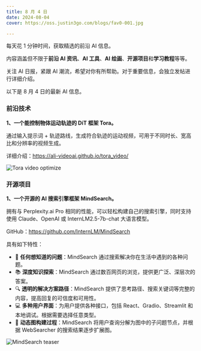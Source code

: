 ```yaml
---
title: 8 月 4 日
date: 2024-08-04
cover: https://oss.justin3go.com/blogs/fav0-001.jpg

---
```


每天花 1 分钟时间，获取精选的前沿 AI 信息。

内容涵盖但不限于**前沿 AI 资讯**、**AI 工具**、**AI 绘画**、**开源项目**和**学习教程**等等。

关注 AI 日报，紧跟 AI 潮流，希望对你有所帮助。对于重要信息，会独立发帖进行详细介绍。

以下是 8 月 4 日的最新 AI 信息。

### 前沿技术

**1、一个能控制物体运动轨迹的 DiT 框架 Tora。**

通过输入提示词 + 轨迹路线，生成符合轨迹的运动视频，可用于不同时长、宽高比和分辨率的视频生成。

详细介绍：https://ali-videoai.github.io/tora_video/

![Tora video optimize](https://cdn.jsdelivr.net/gh/freelander/oss@master/ai-daily/2024-08-04/Tora%20video%20optimize.gif)

### 开源项目

**1、一个开源的 AI 搜索引擎框架 MindSearch。**

拥有与 Perplexity.ai Pro 相同的性能，可以轻松构建自己的搜索引擎，同时支持使用 Claude、OpenAI 或 InternLM2.5-7b-chat 大语言模型。

GitHub：https://github.com/InternLM/MindSearch

具有如下特性：

- 🤔 **任何想知道的问题**：MindSearch 通过搜索解决你在生活中遇到的各种问题。
- 📚 **深度知识探索**：MindSearch 通过数百网页的浏览，提供更广泛、深层次的答案。
- 🔍 **透明的解决方案路径**：MindSearch 提供了思考路径、搜索关键词等完整的内容，提高回复的可信度和可用性。
- 💻 **多种用户界面**：为用户提供各种接口，包括 React、Gradio、Streamlit 和本地调试。根据需要选择任意类型。
- 🧠 **动态图构建过程**：MindSearch 将用户查询分解为图中的子问题节点，并根据 WebSearcher 的搜索结果逐步扩展图。

![MindSearch teaser](https://cdn.jsdelivr.net/gh/freelander/oss@master/ai-daily/2024-08-04/MindSearch%20teaser.gif)